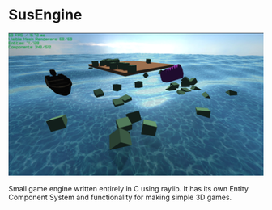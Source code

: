# SusEngine

![screenshot](screenshots/ss2.png)

Small game engine written entirely in C using raylib.
It has its own Entity Component System and functionality for making simple 3D games.